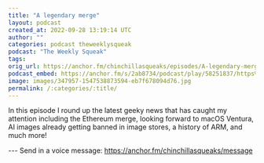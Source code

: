 ```yaml
---
title: "A legendary merge"
layout: podcast
created_at: 2022-09-28 13:19:14 UTC
author: ""
categories: podcast theweeklysqueak
podcast: "The Weekly Squeak"
tags: 
orig_url: https://anchor.fm/chinchillasqueaks/episodes/A-legendary-merge-e1og73t
podcast_embed: https://anchor.fm/s/2ab8734/podcast/play/58251837/https%3A%2F%2Fd3ctxlq1ktw2nl.cloudfront.net%2Fstaging%2F2022-8-28%2Fa8946133-2bf7-ac58-64f8-fd3a78b7a8d5.mp3
image: images/347957-1547538873594-eb7f678094d76.jpg
permalink: /:categories/:title/
---
```

In this episode I round up the latest geeky news that has caught my attention including the Ethereum merge, looking forward to macOS Ventura, AI images already getting banned in image stores, a history of ARM, and much more!

--- Send in a voice message: https://anchor.fm/chinchillasqueaks/message